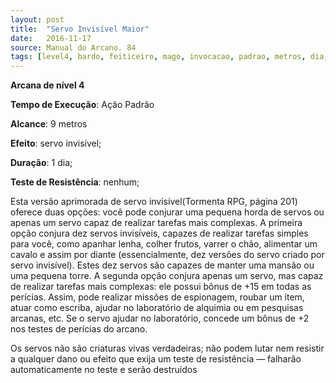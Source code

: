 ```yaml
---
layout: post
title:  "Servo Invisível Maior"
date:   2016-11-17
source: Manual do Arcano. 84
tags: [level4, bardo, feiticeiro, mago, invocacao, padrao, metros, dia, nenhum]
---
```


**Arcana de nível 4**

**Tempo de Execução**: Ação Padrão

**Alcance**: 9 metros

**Efeito**:  servo invisível;

**Duração**: 1 dia;

**Teste de Resistência**: nenhum;

Esta versão aprimorada de servo invisível(Tormenta RPG, página 201) oferece 
duas opções: você pode conjurar uma pequena horda de servos ou apenas um servo 
capaz de realizar tarefas mais complexas.
A primeira opção conjura dez servos 
invisíveis, capazes de realizar tarefas simples para você, como apanhar lenha, colher frutos, varrer o chão, alimentar um 
cavalo e assim por diante (essencialmente, 
dez versões do servo criado por servo invisível). Estes dez servos são capazes de manter uma mansão ou uma pequena torre.
A segunda opção conjura apenas um 
servo, mas capaz de realizar tarefas mais 
complexas: ele possui bônus de +15 em 
todas as perícias. Assim, pode realizar 
missões de espionagem, roubar um item, 
atuar como escriba, ajudar no laboratório de alquimia ou em pesquisas arcanas, 
etc. Se o servo ajudar no laboratório, 
concede um bônus de +2 nos testes de 
perícias do arcano.

Os servos não são criaturas vivas verdadeiras; não podem lutar nem resistir a 
qualquer dano ou efeito que exija um 
teste de resistência — falharão automaticamente no teste e serão destruídos